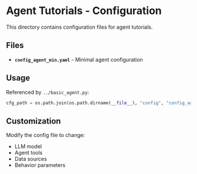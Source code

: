 # Agent Tutorials - Configuration

This directory contains configuration files for agent tutorials.

## Files

- **`config_agent_min.yaml`** - Minimal agent configuration

## Usage

Referenced by `../basic_agent.py`:

```python
cfg_path = os.path.join(os.path.dirname(__file__), "config", "config_agent_min.yaml")
```

## Customization

Modify the config file to change:

- LLM model
- Agent tools
- Data sources
- Behavior parameters
